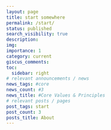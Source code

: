```yaml
---
layout: page
title: start somewhere
permalink: /start/
status: published
search_visibility: true
description:
img:
importance: 1
category: current
giscus_comments:
toc:
  sidebar: right
# relevant announcements / news
news_tags: #core
news_count: #3
news_title: #Core Values & Principles
# relevant posts / pages
post_tags: start
post_count: 3
posts_title: About
---
```

